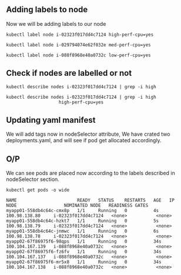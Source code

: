 
## Adding labels to node

Now we will be adding labels to our node 

`kubectl label node i-02323f017dd4c7124 high-perf-cpu=yes`

`kubectl label node i-029794074e62f032e med-perf-cpu=yes`

`kubectl label node i-088f8968e40a0732c low-perf-cpu=yes`

## Check if nodes are labelled or not

`kubectl describe nodes i-02323f017dd4c7124 | grep -i high`

```
kubectl describe nodes i-02323f017dd4c7124 | grep -i high
                    high-perf-cpu=yes

```
## Updating yaml manifest

We will add tags now in nodeSelector attribute, We have crated two deployments.yaml, and will see if pod get allocated accordingly.


## O/P

We can see pods are placed now according to the labels described in nodeSelector section.


`kubectl get pods -o wide`

```
NAME                       READY   STATUS    RESTARTS   AGE   IP                NODE                  NOMINATED NODE   READINESS GATES
myapp01-558db4c64c-cmx8p   1/1     Running   0          4s    100.98.138.80     i-02323f017dd4c7124   <none>           <none>
myapp01-558db4c64c-hzkt7   1/1     Running   0          5s    100.98.138.79     i-02323f017dd4c7124   <none>           <none>
myapp01-558db4c64c-jnmwc   1/1     Running   0          6s    100.98.138.78     i-02323f017dd4c7124   <none>           <none>
myapp02-67f86975f6-98qps   1/1     Running   0          34s   100.104.167.139   i-088f8968e40a0732c   <none>           <none>
myapp02-67f86975f6-fz6fv   1/1     Running   0          34s   100.104.167.137   i-088f8968e40a0732c   <none>           <none>
myapp02-67f86975f6-mr5x8   1/1     Running   0          34s   100.104.167.138   i-088f8968e40a0732c   <none>           <none>

```